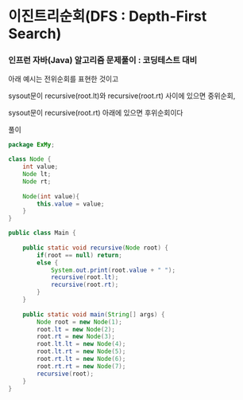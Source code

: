 # 이진트리순회(DFS : Depth-First Search)

### 인프런 자바(Java) 알고리즘 문제풀이 : 코딩테스트 대비

아래 예시는 전위순회를 표현한 것이고

sysout문이 recursive(root.lt)와 recursive(root.rt) 사이에 있으면 중위순회,

sysout문이 recursive(root.rt) 아래에 있으면 후위순회이다


풀이

```java
package ExMy;

class Node {
	int value;
	Node lt;
	Node rt;
	
	Node(int value){
		this.value = value;
	}
}

public class Main {
	
	public static void recursive(Node root) {
		if(root == null) return;
		else {
			System.out.print(root.value + " ");
			recursive(root.lt);
			recursive(root.rt);
		}
	}
	
	public static void main(String[] args) {
		Node root = new Node(1);
		root.lt = new Node(2);
		root.rt = new Node(3);
		root.lt.lt = new Node(4);
		root.lt.rt = new Node(5);
		root.rt.lt = new Node(6);
		root.rt.rt = new Node(7);
		recursive(root);
	}
}
```